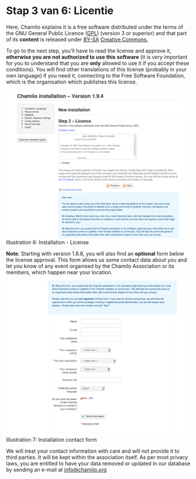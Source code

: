 # Stap 3 van 6: Licentie

Here, Chamilo explains it is a free software distributed under the terms of the GNU General Public Licence \([GPL](http://en.wikipedia.org/wiki/GNU_General_Public_License)\) \(version 3 or superior\) and that part of its **content** is released under [BY-SA](http://creativecommons.org/licenses/by-sa/3.0/deed.fr) [Creative Commons](http://creativecommons.org/licenses/by-sa/3.0/deed.fr)[.](http://creativecommons.org/licenses/by-sa/3.0/deed.fr)

To go to the next step, you'll have to read the license and approve it, **otherwise you are not authorized to use this software** \(it is very important for you to understand that you are **only** allowed to use it if you accept these conditions\). You will find other translations of this license \(probably in your own language\) if you need it, connecting to the Free Software Foundation, which is the organisation which publishes this license.

![](../../../../.gitbook/assets/images6%20%281%29.png)Illustration 6: Installation - License

**Note**: Starting with version 1.8.8, you will also find an **optional** form below the license approval. This form allows us some contact data about you and let you know of any event organised by the Chamilo Association or its members, which happen near your location.

![](../../../../.gitbook/assets/images8%20%281%29.png)Illustration 7: Installation contact form

We will treat your contact information with care and will not provide it to third parties. It will be kept within the association itself. As per most privacy laws, you are entitled to have your data removed or updated in our database by sending an e-mail at info@chamilo.org

